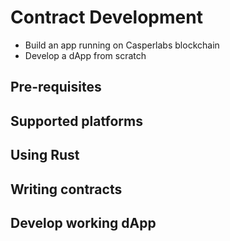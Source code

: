 Contract Development
====================

- Build an app running on Casperlabs blockchain
- Develop a dApp from scratch

<!--As a dApp developer, I would like to have the right documentation and information necessary for me to build an app running on Casperlabs blockchain. I would like to develop a dApp from scratch to understand the deficiencies in the documentation available to dApp developers. -->

<!--Use only publically available documentation -->

Pre-requisites
--------------

Supported platforms
-------------------

Using Rust
----------

Writing contracts
-----------------


Develop working dApp
--------------------



